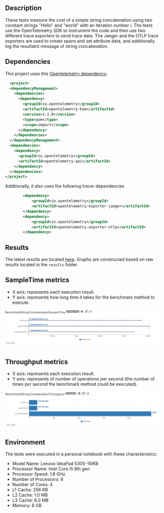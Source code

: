 
## Description

These tests measure the cost of a simple string concatenation using two constant strings "Hello" and "world" with an iteration number i. The tests use the OpenTelemetry SDK to instrument the code and then use two different trace exporters to send trace data. The Jaeger and the OTLP trace exporters are used to create spans and set attribute data, and additionally log the resultatnt message of string concatenation. 

## Dependencies

This project uses this [Opentelemetry dependency](https://github.com/open-telemetry/opentelemetry-java):

```xml
  <project>
  <dependencyManagement>
    <dependencies>
      <dependency>
        <groupId>io.opentelemetry</groupId>
        <artifactId>opentelemetry-bom</artifactId>
        <version>1.1.0</version>
        <type>pom</type>
        <scope>import</scope>
      </dependency>
    </dependencies>
  </dependencyManagement>
  <dependencies>
    <dependency>
      <groupId>io.opentelemetry</groupId>
      <artifactId>opentelemetry-api</artifactId>
    </dependency>
  </dependencies>
</project>

```

Additionally, it also uses the following tracer dependencies

```xml
        <dependency>
            <groupId>io.opentelemetry</groupId>
            <artifactId>opentelemetry-exporter-jaeger</artifactId>
        </dependency>
        <dependency>
            <groupId>io.opentelemetry</groupId>
            <artifactId>opentelemetry-exporter-otlp</artifactId>
        </dependency>
```

## Results

The latest results are located [here]().
Graphs are constructed based on raw results located in the ``results`` folder.

## SampleTime metrics

- X axis: represents each execution result.
- Y axis: represents how long time it takes for the benchmark method to execute.

![BenchmarkStringConcatenationSampleTime-5](results-imgs/BareMetalRun1SampleTime.png)

## Throughput metrics

- X axis: represents each execution result.
- Y axis: represents of number of operations per second  (the number of times per second the benchmark method could be executed).

![BenchmarkStringConcatenationThroughput-5](results-imgs/BareMetalRun1Throughput.png)


## Environment
The tests were executed in a personal notebook with these characteristics:

- Model Name: Lenovo IdeaPad 530S-15IKB
- Processor Name:	Intel Core i5 8th gen
- Processor Speed:	1.8 GHz
- Number of Processors:	8
- Number of Cores: 4
- L1 Cache: 256 KB
- L2 Cache:	1.0 MB
- L3 Cache:	6.0 MB
- Memory:	8 GB

